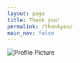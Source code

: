 ```yaml
---
layout: page
title: Thank you!
permalink: /thankyou/
main_nav: false
---
```


<img src="{{ site.baseurl }}/assets/thankyou.svg" title="Profile Picture" class="profile">
